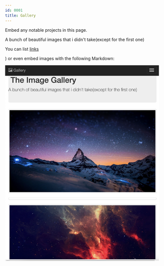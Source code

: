 ```yaml
---
id: 0001
title: Gallery
---
```


Embed any notable projects in this page.

A bunch of beautiful images that i didn't take(except for the first one)

You can list [links]( )

)
or even embed images with the following Markdown:

![Add alternate text for image](./assets/jose-chavez.png)

